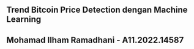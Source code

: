 ## Trend Bitcoin Price Detection dengan Machine Learning

## Mohamad Ilham Ramadhani - A11.2022.14587

